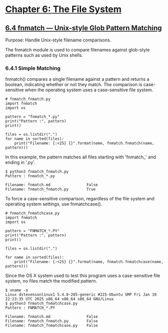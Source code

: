 # [Chapter 6: The File System](https://pymotw.com/3/file_access.html)

## [6.4 fnmatch — Unix-style Glob Pattern Matching](https://pymotw.com/3/fnmatch/index.html)

Purpose:	Handle Unix-style filename comparisons.

The fnmatch module is used to compare filenames against glob-style patterns such as used by Unix shells.

### 6.4.1 Simple Matching

fnmatch() compares a single filename against a pattern and returns a boolean, indicating whether or not they match. The comparison is case-sensitive when the operating system uses a case-sensitive file system.

```
# fnmatch_fnmatch.py
import fnmatch
import os

pattern = "fnmatch_*.py"
print("Pattern :", pattern)
print()

files = os.listdir(".")
for name in sorted(files):
    print("Filename: {:<25} {}".format(name, fnmatch.fnmatch(name, pattern)))
```

In this example, the pattern matches all files starting with 'fnmatch_' and ending in '.py'.

```
$ python3 fnmatch_fnmatch.py
Pattern : fnmatch_*.py

Filename: fnmatch.md                False
Filename: fnmatch_fnmatch.py        True
```

To force a case-sensitive comparison, regardless of the file system and operating system settings, use fnmatchcase().

```
# fnmatch_fnmatchcase.py
import fnmatch
import os

pattern = "FNMATCH_*.PY"
print("Pattern :", pattern)
print()

files = os.listdir(".")

for name in sorted(files):
    print("Filename: {:<25} {}".format(name, fnmatch.fnmatchcase(name, pattern)))
```

Since the OS X system used to test this program uses a case-sensitive file system, no files match the modified pattern.

```
$ uname -a
Linux dstevensonlinux1 5.4.0-205-generic #225-Ubuntu SMP Fri Jan 10 22:23:35 UTC 2025 x86_64 x86_64 x86_64 GNU/Linux
$ python3 fnmatch_fnmatchcase.py
Pattern : FNMATCH_*.PY

Filename: fnmatch.md                False
Filename: fnmatch_fnmatch.py        False
Filename: fnmatch_fnmatchcase.py    False
```

